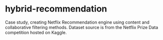 # hybrid-recommendation
Case study, creating Netflix Recommendation engine using content and collaborative filtering methods. Dataset source is from the Netflix Prize Data competition hosted on Kaggle.

